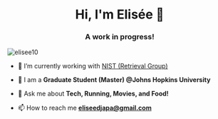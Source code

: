 <h1 align="center">Hi, I'm Elisée 👋</h1>
<h3 align="center">A work in progress!</h3>

<p align="left"> <img src="https://komarev.com/ghpvc/?username=elisee10&label=Profile%20views&color=0e75b6&style=flat" alt="elisee10" /> </p>

- 🔭 I’m currently working with [NIST (Retrieval Group)](https://www.nist.gov/itl/iad/retrieval-group)

- 🌱 I am a **Graduate Student (Master) @Johns Hopkins University**

- 💬 Ask me about **Tech, Running, Movies, and Food!**

- 📫 How to reach me **eliseedjapa@gmail.com**

</p>
